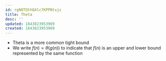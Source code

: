 ```yaml
---
id: rgN0TQthQ4lc7KPPNtxjs
title: Theta
desc: ''
updated: 1643823953969
created: 1643823953969
---
```


- Theta is a more common tight bound
- We write $f(n)=\theta(g(n))$ to indicate that $f(n)$ is an upper and lower bound represented by the same function
